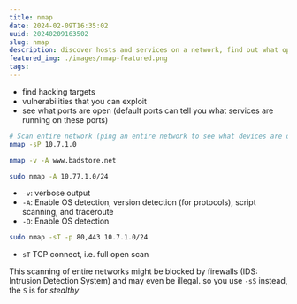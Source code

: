 ```yaml
---
title: nmap
date: 2024-02-09T16:35:02
uuid: 20240209163502
slug: nmap
description: discover hosts and services on a network, find out what operating system they are using 
featured_img: ./images/nmap-featured.png
tags: 
---
```



- find hacking targets
- vulnerabilities that you can exploit
- see what ports are open (default ports can tell you what services are running on these ports)

```bash
# Scan entire network (ping an entire network to see what devices are online)
nmap -sP 10.7.1.0

nmap -v -A www.badstore.net

sudo nmap -A 10.77.1.0/24
```

- `-v`: verbose output
- `-A`: Enable OS detection, version detection (for protocols), script scanning, and traceroute
- `-O`: Enable OS detection

```bash
sudo nmap -sT -p 80,443 10.7.1.0/24
```

- `sT` TCP connect, i.e. full open scan

This scanning of entire networks might be blocked by firewalls (IDS: Intrusion Detection System) and may even be illegal. so you use `-sS` instead, the `S` is for _stealthy_
